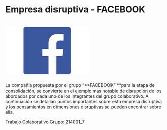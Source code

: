 # Empresa disruptiva - FACEBOOK

# ![](/assets/Facebook2.png)

La compañía propuesta por el grupo “**FACEBOOK” **para la etapa de consolidación, se convierte en el ejemplo mas notable de disrupción de los abordados por cada uno de los integrantes del grupo colaborativo. A continuación se detallan puntos importantes sobre esta empresa disruptiva y los pensamientos en dimensiones disruptivas se pueden encontrar sobre ella.





Trabajo Colaborativo Grupo:  214001\_7 

